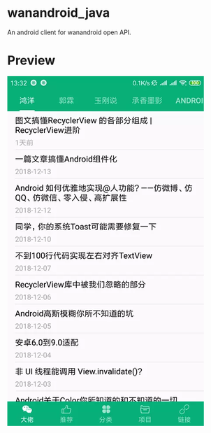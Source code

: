 # wanandroid_java
An android client for wanandroid open API.

# Preview

![](wiki/official_account.webp)
